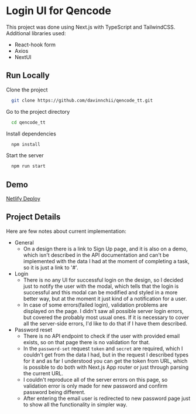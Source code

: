 
# Login UI for Qencode

This project was done using Next.js with TypeScript and TailwindCSS.
Additional libraries used:
- React-hook form
- Axios
- NextUI


## Run Locally

Clone the project

```bash
  git clone https://github.com/davinnchii/qencode_tt.git
```

Go to the project directory

```bash
  cd qencode_tt
```

Install dependencies

```bash
  npm install
```

Start the server

```bash
  npm run start
```

## Demo

[Netlify Deploy](https://dapper-tarsier-99201b.netlify.app/)


## Project Details
Here are few notes about current implementation:
- General
    - On a design there is a link to Sign Up page, and it is also on a demo, which isn't described in the API documentation and can't be implemented with the data I had at the moment of completing a task, so it is just a link to '#'.
- Login
    - There is no any UI for successful login on the design, so I decided just to notify the user with the modal, which tells that the login is successful and this modal can be modified and styled in a more better way, but at the moment it just kind of a notification for a user.
    - In case of some errors(failed login), validation problems are displayed on the page. I didn't saw all possible server login errors, but covered the probably most usual ones. If it is necessary to cover all the server-side errors, I'd like to do that if I have them described.
- Password reset
    - There is no API endpoint to check if the user with provided email exists, so on that page there is no validation for that.
    - In the `password-set` request `token` and `secret` are required, which I couldn't get from the data I had, but in the request I described types for it and as far I understood you can get the token from URL, which is possible to do both with Next.js App router or just through parsing the current URL.
    - I couldn't reproduce all of the server errors on this page, so validation error is only made for new password and confirm password being different.
    - After entering the email user is redirected to new password page just to show all the functionality in simpler way.